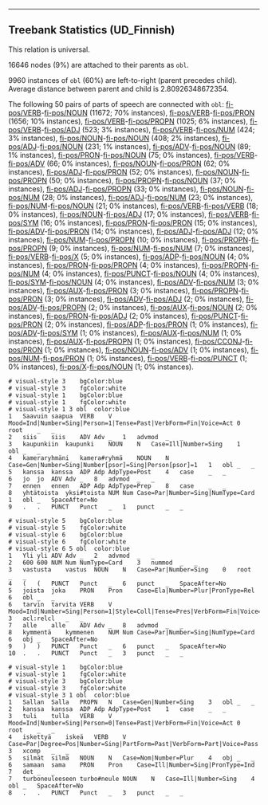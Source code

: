 

--------------------------------------------------------------------------------

## Treebank Statistics (UD_Finnish)

This relation is universal.

16646 nodes (9%) are attached to their parents as `obl`.

9960 instances of `obl` (60%) are left-to-right (parent precedes child).
Average distance between parent and child is 2.80926348672354.

The following 50 pairs of parts of speech are connected with `obl`: [fi-pos/VERB]()-[fi-pos/NOUN]() (11672; 70% instances), [fi-pos/VERB]()-[fi-pos/PRON]() (1656; 10% instances), [fi-pos/VERB]()-[fi-pos/PROPN]() (1025; 6% instances), [fi-pos/VERB]()-[fi-pos/ADJ]() (523; 3% instances), [fi-pos/VERB]()-[fi-pos/NUM]() (424; 3% instances), [fi-pos/NOUN]()-[fi-pos/NOUN]() (408; 2% instances), [fi-pos/ADJ]()-[fi-pos/NOUN]() (231; 1% instances), [fi-pos/ADV]()-[fi-pos/NOUN]() (89; 1% instances), [fi-pos/PRON]()-[fi-pos/NOUN]() (75; 0% instances), [fi-pos/VERB]()-[fi-pos/ADV]() (66; 0% instances), [fi-pos/NOUN]()-[fi-pos/PRON]() (62; 0% instances), [fi-pos/ADJ]()-[fi-pos/PRON]() (52; 0% instances), [fi-pos/NOUN]()-[fi-pos/PROPN]() (50; 0% instances), [fi-pos/PROPN]()-[fi-pos/NOUN]() (37; 0% instances), [fi-pos/ADJ]()-[fi-pos/PROPN]() (33; 0% instances), [fi-pos/NOUN]()-[fi-pos/NUM]() (28; 0% instances), [fi-pos/ADJ]()-[fi-pos/NUM]() (23; 0% instances), [fi-pos/NUM]()-[fi-pos/NOUN]() (21; 0% instances), [fi-pos/VERB]()-[fi-pos/VERB]() (18; 0% instances), [fi-pos/NOUN]()-[fi-pos/ADJ]() (17; 0% instances), [fi-pos/VERB]()-[fi-pos/SYM]() (16; 0% instances), [fi-pos/PRON]()-[fi-pos/PRON]() (15; 0% instances), [fi-pos/ADV]()-[fi-pos/PRON]() (14; 0% instances), [fi-pos/ADJ]()-[fi-pos/ADJ]() (12; 0% instances), [fi-pos/NUM]()-[fi-pos/PROPN]() (10; 0% instances), [fi-pos/PROPN]()-[fi-pos/PROPN]() (9; 0% instances), [fi-pos/NUM]()-[fi-pos/NUM]() (7; 0% instances), [fi-pos/VERB]()-[fi-pos/X]() (5; 0% instances), [fi-pos/ADP]()-[fi-pos/NOUN]() (4; 0% instances), [fi-pos/PRON]()-[fi-pos/PROPN]() (4; 0% instances), [fi-pos/PROPN]()-[fi-pos/NUM]() (4; 0% instances), [fi-pos/PUNCT]()-[fi-pos/NOUN]() (4; 0% instances), [fi-pos/SYM]()-[fi-pos/NOUN]() (4; 0% instances), [fi-pos/ADV]()-[fi-pos/NUM]() (3; 0% instances), [fi-pos/AUX]()-[fi-pos/PRON]() (3; 0% instances), [fi-pos/PROPN]()-[fi-pos/PRON]() (3; 0% instances), [fi-pos/ADV]()-[fi-pos/ADJ]() (2; 0% instances), [fi-pos/ADV]()-[fi-pos/PROPN]() (2; 0% instances), [fi-pos/AUX]()-[fi-pos/NOUN]() (2; 0% instances), [fi-pos/PRON]()-[fi-pos/ADJ]() (2; 0% instances), [fi-pos/PUNCT]()-[fi-pos/PRON]() (2; 0% instances), [fi-pos/ADP]()-[fi-pos/PRON]() (1; 0% instances), [fi-pos/ADV]()-[fi-pos/SYM]() (1; 0% instances), [fi-pos/AUX]()-[fi-pos/NUM]() (1; 0% instances), [fi-pos/AUX]()-[fi-pos/PROPN]() (1; 0% instances), [fi-pos/CCONJ]()-[fi-pos/PRON]() (1; 0% instances), [fi-pos/NOUN]()-[fi-pos/ADV]() (1; 0% instances), [fi-pos/NUM]()-[fi-pos/PRON]() (1; 0% instances), [fi-pos/VERB]()-[fi-pos/PUNCT]() (1; 0% instances), [fi-pos/X]()-[fi-pos/NOUN]() (1; 0% instances).


~~~ conllu
# visual-style 3	bgColor:blue
# visual-style 3	fgColor:white
# visual-style 1	bgColor:blue
# visual-style 1	fgColor:white
# visual-style 1 3 obl	color:blue
1	Saavuin	saapua	VERB	V	Mood=Ind|Number=Sing|Person=1|Tense=Past|VerbForm=Fin|Voice=Act	0	root	_	_
2	siis	siis	ADV	Adv	_	1	advmod	_	_
3	kaupunkiin	kaupunki	NOUN	N	Case=Ill|Number=Sing	1	obl	_	_
4	kameraryhmäni	kamera#ryhmä	NOUN	N	Case=Gen|Number=Sing|Number[psor]=Sing|Person[psor]=1	1	obl	_	_
5	kanssa	kanssa	ADP	Adp	AdpType=Post	4	case	_	_
6	jo	jo	ADV	Adv	_	8	advmod	_	_
7	ennen	ennen	ADP	Adp	AdpType=Prep	8	case	_	_
8	yhtätoista	yksi#toista	NUM	Num	Case=Par|Number=Sing|NumType=Card	1	obl	_	SpaceAfter=No
9	.	.	PUNCT	Punct	_	1	punct	_	_

~~~


~~~ conllu
# visual-style 5	bgColor:blue
# visual-style 5	fgColor:white
# visual-style 6	bgColor:blue
# visual-style 6	fgColor:white
# visual-style 6 5 obl	color:blue
1	Yli	yli	ADV	Adv	_	2	advmod	_	_
2	600	600	NUM	Num	NumType=Card	3	nummod	_	_
3	vastusta	vastus	NOUN	N	Case=Par|Number=Sing	0	root	_	_
4	(	(	PUNCT	Punct	_	6	punct	_	SpaceAfter=No
5	joista	joka	PRON	Pron	Case=Ela|Number=Plur|PronType=Rel	6	obl	_	_
6	tarvin	tarvita	VERB	V	Mood=Ind|Number=Sing|Person=1|Style=Coll|Tense=Pres|VerbForm=Fin|Voice=Act	3	acl:relcl	_	_
7	alle	alle	ADV	Adv	_	8	advmod	_	_
8	kymmentä	kymmenen	NUM	Num	Case=Par|Number=Sing|NumType=Card	6	obj	_	SpaceAfter=No
9	)	)	PUNCT	Punct	_	6	punct	_	SpaceAfter=No
10	.	.	PUNCT	Punct	_	3	punct	_	_

~~~


~~~ conllu
# visual-style 1	bgColor:blue
# visual-style 1	fgColor:white
# visual-style 3	bgColor:blue
# visual-style 3	fgColor:white
# visual-style 3 1 obl	color:blue
1	Sallan	Salla	PROPN	N	Case=Gen|Number=Sing	3	obl	_	_
2	kanssa	kanssa	ADP	Adp	AdpType=Post	1	case	_	_
3	tuli	tulla	VERB	V	Mood=Ind|Number=Sing|Person=0|Tense=Past|VerbForm=Fin|Voice=Act	0	root	_	_
4	iskettyä	iskeä	VERB	V	Case=Par|Degree=Pos|Number=Sing|PartForm=Past|VerbForm=Part|Voice=Pass	3	xcomp	_	_
5	silmät	silmä	NOUN	N	Case=Nom|Number=Plur	4	obj	_	_
6	samaan	sama	PRON	Pron	Case=Ill|Number=Sing|PronType=Ind	7	det	_	_
7	turboneuleeseen	turbo#neule	NOUN	N	Case=Ill|Number=Sing	4	obl	_	SpaceAfter=No
8	.	.	PUNCT	Punct	_	3	punct	_	_

~~~


